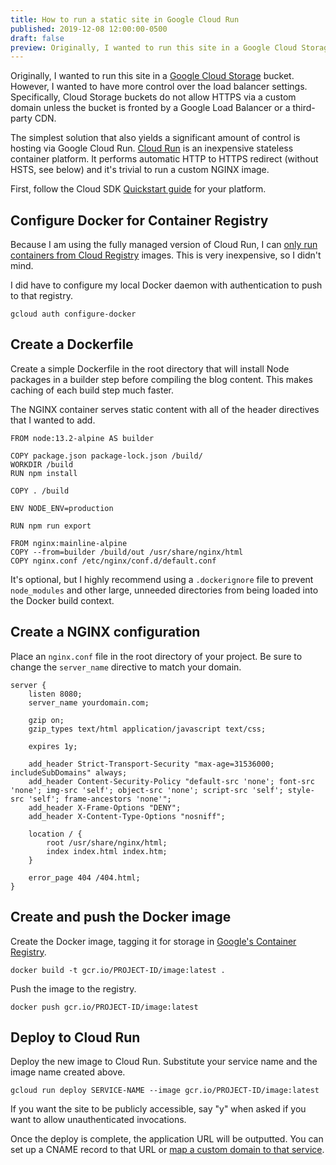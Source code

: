 ```yaml
---
title: How to run a static site in Google Cloud Run
published: 2019-12-08 12:00:00-0500
draft: false
preview: Originally, I wanted to run this site in a Google Cloud Storage bucket. However, I wanted to have more control over some of the load balancer settings. Specifically, Cloud Storage buckets do not allow HTTPS unless the bucket is fronted by a Google Load Balancer or a third-party CDN. The simplest solution that also yields a significant amount of control is hosting via Google Cloud Run. Cloud Run is an inexpensive stateless container platform. It performs automatic HTTP to HTTPS redirect (without HSTS, see below) and it's trivial to run a custom NGINX image.
---
```


Originally, I wanted to run this site in a [Google Cloud Storage](https://cloud.google.com/storage/) bucket. However, I wanted to have more control over the load balancer settings. Specifically, Cloud Storage buckets do not allow HTTPS via a custom domain unless the bucket is fronted by a Google Load Balancer or a third-party CDN.

The simplest solution that also yields a significant amount of control is hosting via Google Cloud Run. [Cloud Run](https://cloud.google.com/run/) is an inexpensive stateless container platform. It performs automatic HTTP to HTTPS redirect (without HSTS, see below) and it's trivial to run a custom NGINX image.

First, follow the Cloud SDK [Quickstart guide](https://cloud.google.com/sdk/docs/quickstarts) for your platform.

## Configure Docker for Container Registry

Because I am using the fully managed version of Cloud Run, I can [only run containers from Cloud Registry](https://cloud.google.com/run/docs/deploying) images. This is very inexpensive, so I didn't mind.

I did have to configure my local Docker daemon with authentication to push to that registry.

```
gcloud auth configure-docker
```

## Create a Dockerfile

Create a simple Dockerfile in the root directory that will install Node packages in a builder step before compiling the blog content. This makes caching of each build step much faster.

The NGINX container serves static content with all of the header directives that I wanted to add.

```
FROM node:13.2-alpine AS builder

COPY package.json package-lock.json /build/
WORKDIR /build
RUN npm install

COPY . /build

ENV NODE_ENV=production

RUN npm run export

FROM nginx:mainline-alpine
COPY --from=builder /build/out /usr/share/nginx/html
COPY nginx.conf /etc/nginx/conf.d/default.conf
```

It's optional, but I highly recommend using a `.dockerignore` file to prevent `node_modules` and other large, unneeded directories from being loaded into the Docker build context.

## Create a NGINX configuration

Place an `nginx.conf` file in the root directory of your project. Be sure to change the `server_name` directive to match your domain.

```
server {
    listen 8080;
    server_name yourdomain.com;

    gzip on;
    gzip_types text/html application/javascript text/css;

    expires 1y;

    add_header Strict-Transport-Security "max-age=31536000; includeSubDomains" always;
    add_header Content-Security-Policy "default-src 'none'; font-src 'none'; img-src 'self'; object-src 'none'; script-src 'self'; style-src 'self'; frame-ancestors 'none'";
    add_header X-Frame-Options "DENY";
    add_header X-Content-Type-Options "nosniff";

    location / {
        root /usr/share/nginx/html;
        index index.html index.htm;
    }

    error_page 404 /404.html;
}
```

## Create and push the Docker image

Create the Docker image, tagging it for storage in [Google's Container Registry](https://cloud.google.com/container-registry/docs/).

```
docker build -t gcr.io/PROJECT-ID/image:latest .
```

Push the image to the registry.

```
docker push gcr.io/PROJECT-ID/image:latest
```

## Deploy to Cloud Run

Deploy the new image to Cloud Run. Substitute your service name and the image name created above.

```
gcloud run deploy SERVICE-NAME --image gcr.io/PROJECT-ID/image:latest
```

If you want the site to be publicly accessible, say "y" when asked if you want to allow unauthenticated invocations.

Once the deploy is complete, the application URL will be outputted. You can set up a CNAME record to that URL or [map a custom domain to that service](https://cloud.google.com/run/docs/mapping-custom-domains).
